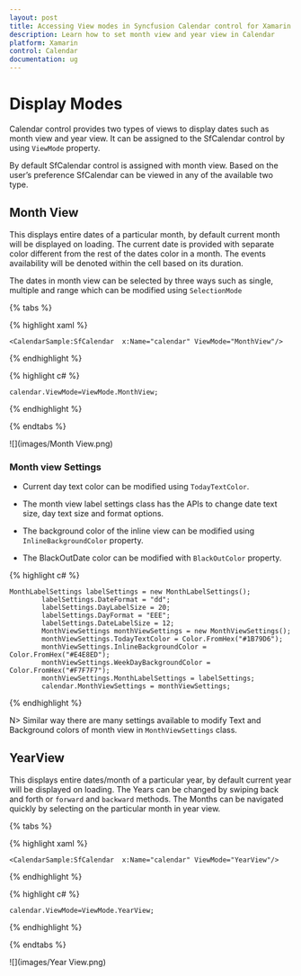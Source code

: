 ```yaml
---
layout: post
title: Accessing View modes in Syncfusion Calendar control for Xamarin.Forms
description: Learn how to set month view and year view in Calendar
platform: Xamarin
control: Calendar
documentation: ug
---
```


# Display Modes

Calendar control provides two types of views to display dates such as month view and year view. It can be assigned to the SfCalendar control by using `ViewMode` property.

By default SfCalendar control is assigned with month view. Based on the user’s preference SfCalendar can be viewed in any of the available two type.

## Month View

This displays entire dates of a particular month, by default current month will be displayed on loading. The current date is provided with separate color different from the rest of the dates color in a month. The events availability will be denoted within the cell based on its duration.

The dates in month view can be selected by three ways such as single, multiple and range which can be modified using `SelectionMode`

{% tabs %}

{% highlight xaml %}

	<CalendarSample:SfCalendar  x:Name="calendar" ViewMode="MonthView"/>

{% endhighlight %}

{% highlight c# %}

	calendar.ViewMode=ViewMode.MonthView;
 
{% endhighlight %}

{% endtabs %}
 
![](images/Month View.png)
 
### Month view Settings

* Current day text color can be modified using `TodayTextColor`.

* The month view label settings class has the APIs to change date text size, day text size and format options.

* The background color of the inline view can be modified using `InlineBackgroundColor` property.

* The BlackOutDate color can be modified with `BlackOutColor` property.


{% highlight c# %}
	
	MonthLabelSettings labelSettings = new MonthLabelSettings();
			labelSettings.DateFormat = "dd";
			labelSettings.DayLabelSize = 20;
			labelSettings.DayFormat = "EEE";
			labelSettings.DateLabelSize = 12;
			MonthViewSettings monthViewSettings = new MonthViewSettings();
			monthViewSettings.TodayTextColor = Color.FromHex("#1B79D6");
			monthViewSettings.InlineBackgroundColor = Color.FromHex("#E4E8ED");
			monthViewSettings.WeekDayBackgroundColor = Color.FromHex("#F7F7F7");
			monthViewSettings.MonthLabelSettings = labelSettings;
			calendar.MonthViewSettings = monthViewSettings;
	
{% endhighlight %}

N> Similar way there are many settings available to modify Text and Background colors of month view in `MonthViewSettings` class.

## YearView

This displays entire dates/month of a particular year, by default current year will be displayed on loading. The Years can be changed by swiping back and forth or `forward` and `backward` methods. The Months can be navigated quickly by selecting on the particular month in year view.

{% tabs %}

{% highlight xaml %}

	<CalendarSample:SfCalendar  x:Name="calendar" ViewMode="YearView"/>

{% endhighlight %}

{% highlight c# %}

	calendar.ViewMode=ViewMode.YearView;
	
{% endhighlight %}

{% endtabs %}

![](images/Year View.png)  
   

